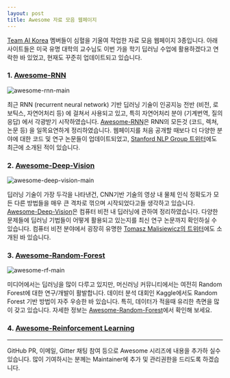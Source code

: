 ```yaml
---
layout: post
title: Awesome 자료 모음 웹페이지
---
```


[Team AI Korea](http://aikorea.org/) 멤버들이 심혈을 기울여 작업한 자료 모음 웹페이지 3종입니다. 아래 사이트들은 미국 유명 대학의 교수님도 이번 가을 학기 딥러닝 수업에 활용하겠다고 연락한 바 있었고, 현재도 꾸준히 업데이트되고 있습니다.

### 1. [Awesome-RNN](http://jiwonkim.org/awesome-rnn/)

![awesome-rnn-main](https://github.com/aikorea/aikorea.github.io/blob/draft/images/awesome_rnn_main.png?raw=true)

최근 RNN (recurrent neural network) 기반 딥러닝 기술이 인공지능 전반 (비전, 로보틱스, 자연어처리 등) 에 걸쳐서 사용되고 있고, 특히 자연어처리 분야 (기계번역, 질의응답) 에서 각광받기 시작하였습니다. [Awesome-RNN](http://jiwonkim.org/awesome-rnn/)은 RNN의 모든것 (코드, 렉쳐, 논문 등) 을 일목요연하게 정리하였습니다. 웹페이지를 처음 공개할 때보다 더 다양한 분야에 대한 코드 및 연구 논문들이 업데이트되었고, [Stanford NLP Group 트위터](https://twitter.com/stanfordnlp/status/640655898579308545)에도 최근에 소개된 적이 있습니다.

### 2. [Awesome-Deep-Vision](http://jiwonkim.org/awesome-deep-vision/)

![awesome-deep-vision-main](https://github.com/aikorea/aikorea.github.io/blob/draft/images/awesome_deep_vision_main.png?raw=true)

딥러닝 기술이 가장 두각을 나타낸건, CNN기반 기술의 영상 내 물체 인식 정확도가 모든 다른 방법들을 매우 큰 격차로 꺾으며 시작되었다고들 생각하고 있습니다. [Awesome-Deep-Vision](http://jiwonkim.org/awesome-deep-vision/)은 컴퓨터 비전 내 딥러닝에 관하여 정리하였습니다. 다양한 문제들에 딥러닝 기법들이 어떻게 활용되고 있는지를 최신 연구 논문까지 확인하실 수 있습니다. 컴퓨터 비전 분야에서 굉장히 유명한 [Tomasz Malisiewicz의 트위터](https://twitter.com/quantombone/status/615565681321447425)에도 소개된 바 있습니다.

### 3. [Awesome-Random-Forest ](http://jiwonkim.org/awesome-random-forest/)

![awesome-rf-main](https://github.com/aikorea/aikorea.github.io/blob/draft/images/awesome_rf_main.png?raw=true)

미디어에서는 딥러닝을 많이 다루고 있지만, 머신러닝 커뮤니티에서는 여전히 Random Forest에 대한 연구/개발이 활발합니다. 데이터 분석 대회인 Kaggle에서도 Random Forest 기반 방법이 자주 우승한 바 있습니다. 
특히, 데이터가 적을때 유리한 측면을 많이 갖고 있습니다. 자세한 정보는 [Awesome-Random-Forest](http://jiwonkim.org/awesome-random-forest/)에서 확인해 보세요. 

### 4. [Awesome-Reinforcement Learning](http://aikorea.org/awesome-rl/)

---

GitHub PR, 이메일, Gitter 채팅 참여 등으로 Awesome 시리즈에 내용을 추가하 실수 있습니다. 많이 기여하시는 분께는 Maintainer에 추가 및 관리권한을 드리도록 하겠습니다.
